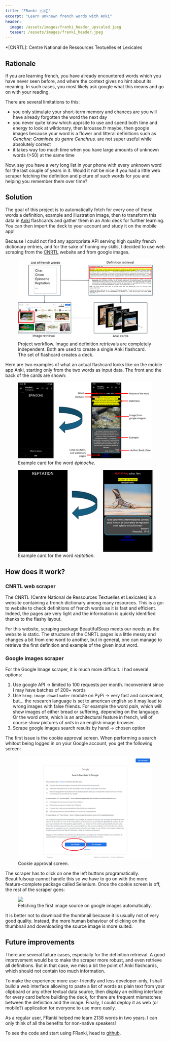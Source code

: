 ```yaml
---
title: "FRanki 🇫🇷📝"
excerpt: "Learn unknown french words with Anki"
header:
  image: /assets/images/franki_header_upscaled.jpeg
  teaser: /assets/images/franki_header.jpeg
---
```



*[CNRTL]: Centre National de Ressources Textuelles et Lexicales 

## Rationale

If you are learning french, you have already encountered words which you have never seen before, and where the context gives no hint about its meaning. In such cases, you most likely ask google what this means and go on with your reading.

There are several limitations to this:
- you only stimulate your short-term memory and chances are you will have already forgotten the word the next day
- you never quite know which app/site to use and spend both time and energy to look at wiktionary, then larousse.fr maybe, then google images because your word is a flower and litteral definitions such as *Cenchre: Graminée du genre Cenchrus.* are not super useful while absolutely correct
- it takes way too much time when you have large amounts of unknown words (>50) at the same time


Now, say you have a very long list in your phone with every unknown word for the last couple of years in it. Would it not be nice if you had a little web scraper fetching the definition and picture of such words for you and helping you remember them over time?


## Solution

The goal of this project is to automatically fetch for every one of these words a definition, example and illustration image, then to transform this data in [Anki](https://apps.ankiweb.net/) flashcards and gather them in an Anki deck for further learning. You can then import the deck to your account and study it on the mobile app!

Because I could not find any appropriate API serving high quality french dictionary entries, and for the sake of honing my skills, I decided to use web scraping from the [CNRTL](https://www.cnrtl.fr/) website and from google images.


<figure>
	<img src="/assets/images/franki_workflow.png" class="dark-border">
	<figcaption>Project workflow. Image and definition retrievals are completely independent. Both are used to create a single Anki flashcard. The set of flashcard creates a deck.</figcaption>
</figure>

Here are two examples of what an actual flashcard looks like on the mobile app Anki, starting only from the two words as input data. The front and the back of the cards are shown:

<figure>
	<img src="/assets/images/franki_epinoche.png" class="dark-border">
	<figcaption>Example card for the word <i>épinoche</i>.</figcaption>
</figure>

<figure>
	<img src="/assets/images/franki_reptation.png" class="dark-border">
	<figcaption>Example card for the word <i>reptation</i>.</figcaption>
</figure>


## How does it work?


### CNRTL web scraper

The CNRTL (Centre National de Ressources Textuelles et Lexicales) is a website containing a french dictionary among many resources. This is a go-to website to check definitions of french words as it is fast and efficient. Indeed, the pages are very light and the information is quickly identified thanks to the flashy layout.

For this website, scraping package BeautifulSoup meets our needs as the website is static. The structure of the CNRTL pages is a little messy and changes a bit from one word to another, but in general, one can manage to retrieve the first definition and example of the given input word.

### Google images scraper

For the Google Image scraper, it is much more difficult.
I had several options:
1. Use google API -> limited to 100 requests per month. Inconvenient since I may have batches of 200+ words
2. Use `bing-image-downloader` module on PyPi -> very fast and convenient, but... the research language is set to american english so it may lead to wrong images with false friends. For example the word <i>pain</i>, which will show images of either bread or suffering, depending on the language. Or the word <i>ante</i>, which is an architectural feature in french, will of course show pictures of <i>ants</i> in an english image browser.
3. Scrape google images search results by hand -> chosen option

The first issue is the cookie approval screen. When performing a search whitout being logged in on your Google account, you get the following screen:

<figure>
	<img src="/assets/images/franki_gg_cookies.png" class="dark-border">
	<figcaption>Cookie approval screen.</figcaption>
</figure>

The scraper has to click on one the left buttons programatically. Beautifulsoup cannot handle this so we have to go on with the more feature-complete package called Selenium. Once the cookie screen is off, the rest of the scraper goes:

<figure>
	<img src="/assets/images/franki_img_scraper.png" class="dark-border">
	<figcaption>Fetching the first image source on google images automatically.</figcaption>
</figure>

It is better not to download the thumbnail because it is usually not of very good quality. Instead, the more human behaviour of clicking on the thumbnail and downloading the source image is more suited.

## Future improvements

There are several failure cases, especially for the definition retrieval. A good improvement would be to make the scraper more robust, and even retrieve all definitions. But in that case, we miss a bit the point of Anki flashcards, which should not contain too much information.

To make the experience more user-friendly and less developer-only, I shall build a web interface allowing to paste a list of words as plain text from your clipboard or any other textual data source, then display an editing interface for every card before building the deck, for there are frequent mismatches between the definition and the image. Finally, I could deploy it as web (or mobile?) application for everyone to use more easily.

As a regular user, FRanki helped me learn 2138 words in two years. I can only think of all the benefits for non-native speakers!

To see the code and start using FRanki, head to <a href="https://github.com/engu-m/Escape-room">github</a>.
